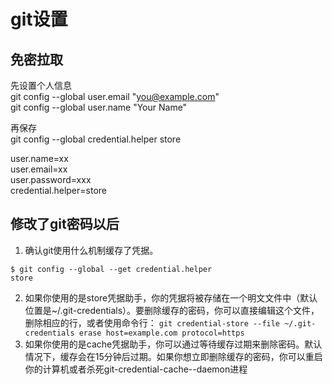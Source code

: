 # git设置

## 免密拉取
先设置个人信息  
git config --global user.email "you@example.com"  
git config --global user.name "Your Name"  

再保存  
git config --global credential.helper store

user.name=xx  
user.email=xx  
user.password=xxx  
credential.helper=store  

## 修改了git密码以后
1. 确认git使用什么机制缓存了凭据。
```
$ git config --global --get credential.helper 
store
```
2. 如果你使用的是store凭据助手，你的凭据将被存储在一个明文文件中（默认位置是~/.git-credentials）。要删除缓存的密码，你可以直接编辑这个文件，删除相应的行，或者使用命令行：
`git credential-store --file ~/.git-credentials erase host=example.com protocol=https`
3. 如果你使用的是cache凭据助手，你可以通过等待缓存过期来删除密码。默认情况下，缓存会在15分钟后过期。如果你想立即删除缓存的密码，你可以重启你的计算机或者杀死git-credential-cache--daemon进程